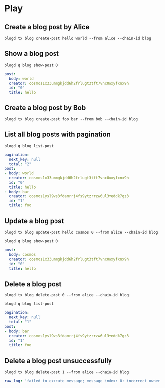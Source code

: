 # Play

## Create a blog post by Alice

```
blogd tx blog create-post hello world --from alice --chain-id blog
```

## Show a blog post

```
blogd q blog show-post 0
```

```yml
post:
  body: world
  creator: cosmos1x33ummgkjdd6h2frlugt3tft7vnc0nxyfxnx9h
  id: "0"
  title: hello
```

## Create a blog post by Bob

```
blogd tx blog create-post foo bar --from bob --chain-id blog
```

## List all blog posts with pagination

```
blogd q blog list-post       
```

```yml               
pagination:
  next_key: null
  total: "2"
post:
- body: world
  creator: cosmos1x33ummgkjdd6h2frlugt3tft7vnc0nxyfxnx9h
  id: "0"
  title: hello
- body: bar
  creator: cosmos1ysl9ws3fdamrrj4fs9ytzrrzw6ul3veddk7gz3
  id: "1"
  title: foo
```

## Update a blog post

```
blogd tx blog update-post hello cosmos 0 --from alice --chain-id blog
```

```
blogd q blog show-post 0
```

```yml
post:
  body: cosmos
  creator: cosmos1x33ummgkjdd6h2frlugt3tft7vnc0nxyfxnx9h
  id: "0"
  title: hello
```

## Delete a blog post

```
blogd tx blog delete-post 0 --from alice --chain-id blog
```

```
blogd q blog list-post
```

```yml
pagination:
  next_key: null
  total: "1"
post:
- body: bar
  creator: cosmos1ysl9ws3fdamrrj4fs9ytzrrzw6ul3veddk7gz3
  id: "1"
  title: foo
```

## Delete a blog post unsuccessfully

```
blogd tx blog delete-post 1 --from alice --chain-id blog
```

```yml
raw_log: 'failed to execute message; message index: 0: incorrect owner: unauthorized'
```
